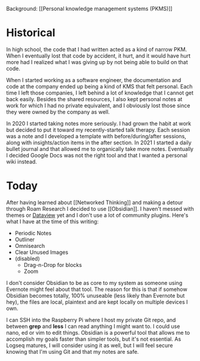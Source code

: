 Background: [[Personal knowledge management systems (PKMS)]]

# Historical

In high school, the code that I had written acted as a kind of narrow PKM. When I eventually lost that code by accident, it hurt, and it would have hurt more had I realized what I was giving up by not being able to build on that code.

When I started working as a software engineer, the documentation and code at the company ended up being a kind of KMS that felt personal. Each time I left those companies, I left behind a lot of knowledge that I cannot get back easily. Besides the shared resources, I also kept personal notes at work for which I had no private equivalent, and I obviously lost those since they were owned by the company as well.

In 2020 I started taking notes more seriously. I had grown the habit at work but decided to put it toward my recently-started talk therapy. Each session was a note and I developed a template with before/during/after sessions, along with insights/action items in the after section. In 2021 I started a daily bullet journal and that allowed me to organically take more notes. Eventually I decided Google Docs was not the right tool and that I wanted a personal wiki instead.

# Today

After having learned about [[Networked Thinking]] and making a detour through Roam Research I decided to use [[Obsidian]]. I haven't messed with themes or [Dataview](https://github.com/blacksmithgu/obsidian-dataview) yet and I don't use a lot of community plugins. Here's what I have at the time of this writing:

* Periodic Notes
* Outliner
* Omnisearch
* Clear Unused Images
* (disabled)
	* Drag-n-Drop for blocks
	* Zoom

I don't consider Obsidian to be as core to my system as someone using Evernote might feel about that tool. The reason for this is that if somehow Obsidian becomes totally, 100% unuseable (less likely than Evernote but hey), the files are local, plaintext and are kept locally on multiple devices I own.

I can SSH into the Raspberry Pi where I host my private Git repo, and between **grep** and **less** I can read anything I might want to. I could use nano, ed or vim to edit things. Obsidian is a powerful tool that allows me to accomplish my goals faster than simpler tools, but it's not essential. As Logseq matures, I will consider using it as well, but I will feel secure knowing that I'm using Git and that my notes are safe.
